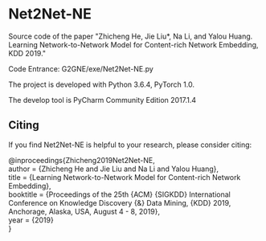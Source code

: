 # Net2Net-NE
Source code of the paper "Zhicheng He, Jie Liu*, Na Li, and Yalou Huang. Learning Network-to-Network Model for Content-rich Network Embedding, KDD 2019."

Code Entrance: G2GNE/exe/Net2Net-NE.py

The project is developed with Python 3.6.4, PyTorch 1.0.

The develop tool is PyCharm Community Edition 2017.1.4

## Citing

If you find Net2Net-NE is helpful to your research, please consider citing:

@inproceedings{Zhicheng2019Net2Net-NE,  
  author    = {Zhicheng He and Jie Liu and Na Li and Yalou Huang},  
  title     = {Learning Network-to-Network Model for Content-rich Network Embedding},  
  booktitle = {Proceedings of the 25th {ACM} {SIGKDD} International Conference on Knowledge Discovery {\&} Data Mining, {KDD} 2019, Anchorage, Alaska, USA, August 4 - 8, 2019},  
  year      = {2019}  
}
